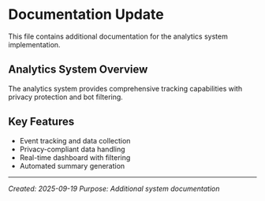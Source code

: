# Documentation Update

This file contains additional documentation for the analytics system implementation.

## Analytics System Overview

The analytics system provides comprehensive tracking capabilities with privacy protection and bot filtering.

## Key Features

- Event tracking and data collection
- Privacy-compliant data handling
- Real-time dashboard with filtering
- Automated summary generation

---
*Created: 2025-09-19*
*Purpose: Additional system documentation*
